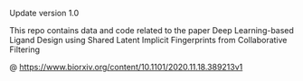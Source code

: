 
Update version 1.0



This repo contains data and code related to the paper 
Deep Learning-based Ligand Design using Shared Latent Implicit Fingerprints from Collaborative Filtering

@ https://www.biorxiv.org/content/10.1101/2020.11.18.389213v1

